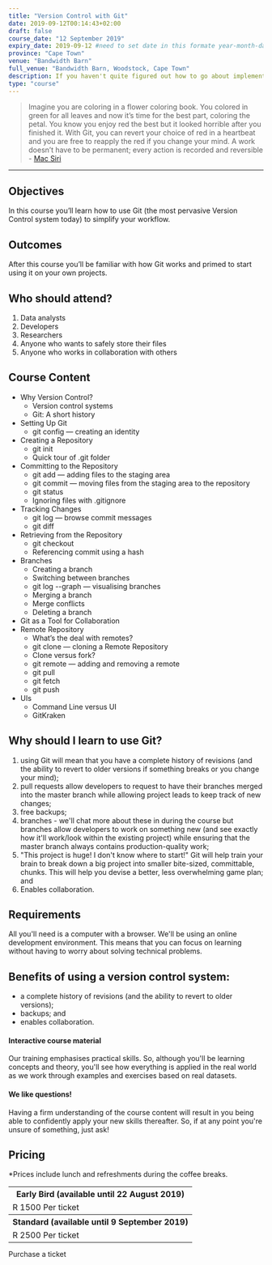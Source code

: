 ```yaml
---
title: "Version Control with Git"
date: 2019-09-12T00:14:43+02:00
draft: false
course_date: "12 September 2019"
expiry_date: 2019-09-12 #need to set date in this formate year-month-day
province: "Cape Town"
venue: "Bandwidth Barn"
full_venue: "Bandwidth Barn, Woodstock, Cape Town"
description: If you haven't quite figured out how to go about implementing a solid Version Control system then this is the course for you! 
type: "course"
---
```

            
> Imagine you are coloring in a flower coloring book. You colored in green for all leaves and now it’s time for the best part, coloring the petal. You know you enjoy red the best but it looked horrible after you finished it. With Git, you can revert your choice of red in a heartbeat and you are free to reapply the red if you change your mind. A work doesn’t have to be permanent; every action is recorded and reversible<br> - [Mac Siri](https://dev.to/maestromac/comment/him?source=post_page---------------------------)

***
## Objectives

In this course you’ll learn how to use Git (the most pervasive Version Control system today) to simplify your workflow. 

## Outcomes 

After this course you’ll be familiar with how Git works and primed to start using it on your own projects.

## Who should attend?

1. Data analysts
2. Developers
3. Researchers
4. Anyone who wants to safely store their files
5. Anyone who works in collaboration with others

## Course Content

- Why Version Control?
    - Version control systems
    - Git: A short history
- Setting Up Git
    - git config — creating an identity
- Creating a Repository
    - git init
    - Quick tour of .git folder
- Committing to the Repository
    - git add — adding files to the staging area
    - git commit — moving files from the staging area to the repository
    - git status
    - Ignoring files with .gitignore
- Tracking Changes
    - git log — browse commit messages
    - git diff
- Retrieving from the Repository
    - git checkout
    - Referencing commit using a hash
- Branches
    - Creating a branch
    - Switching between branches
    - git log --graph — visualising branches
    - Merging a branch
    - Merge conflicts
    - Deleting a branch
- Git as a Tool for Collaboration
- Remote Repository
    - What’s the deal with remotes?
    - git clone — cloning a Remote Repository
    - Clone versus fork?
    - git remote — adding and removing a remote
    - git pull
    - git fetch
    - git push
- UIs
    - Command Line versus UI
    - GitKraken

## Why should I learn to use Git?
          
1. using Git will mean that you have a complete history of revisions (and the ability to revert to older versions if something breaks or you change your mind);
2. pull requests allow developers to request to have their branches merged into the master branch while allowing project leads to keep track of new changes;
2. free backups;
3. branches - we'll chat more about these in during the course but branches allow developers to work on something new (and see exactly how it'll work/look within the existing project) while ensuring that the master branch always contains production-quality work;
4. "This project is huge! I don't know where to start!" Git will help train your brain to break down a big project into smaller bite-sized, committable, chunks. This will help you devise a better, less overwhelming game plan; and
5. Enables collaboration.

## Requirements
          
All you'll need is a computer with a browser. We'll be using an online development environment. This means that you can focus on learning without having to worry about solving technical problems.

## Benefits of using a version control system:

- a complete history of revisions (and the ability to revert to older versions);
- backups; and
- enables collaboration.

#### Interactive course material
          
Our training emphasises practical skills. So, although you'll be learning concepts and theory, you'll see how everything is applied in the real world as we work through examples and exercises based on real datasets.

#### We like questions!
          
Having a firm understanding of the course content will result in you being able to confidently apply your new skills thereafter. So, if at any point you're unsure of something, just ask!

## Pricing
*Prices include lunch and refreshments during the coffee breaks.

  <!-- <table width: 100% style="margin-bottom: 2%;">
      <tr>
          <th class="pricing">Early-Bird(available until xx September 2019)</th>
      </tr>
      <tr>
          <th class="pricing">Single Day Ticket</th>
      </tr>
      <tr>
          <td class="pricing">R 1500 Per ticket</td>
      </tr>
      <tr>
          <th class="pricing">Combination Ticket</th>
      </tr>
      <tr>
          <td class="pricing">R 2400 Per ticket</td>
      </tr>
  </table>
  <table width: 100% style="margin-bottom: 1%;">
      <tr>
          <th class="pricing">Standard (available until xx September 2019)</th>
      </tr>
      <tr>
          <th class="pricing">Single Day Ticket</th>
      </tr>
      <tr>
          <td class="pricing">R 2500 Per ticket</td>
      </tr>
      <tr>
          <th class="pricing">Combination Ticket</th>
      </tr>
      <tr>
          <td class="pricing">R 4000 Per ticket</td>
      </tr>
  </table> -->

  <table width: 100% style="margin-bottom: 1%;">
      <tr>
          <th class="pricing">Early Bird (available until 22 August 2019)</th>
      </tr>
      <tr>
          <td class="pricing">R 1500 Per ticket</td>
      </tr>
      <tr>
          <th class="pricing">Standard (available until 9 September 2019)</th>
      </tr>
      <tr>
          <td class="pricing">R 2500 Per ticket</td>
      </tr>
  </table>  

<a class="btn btn-primary register" href="https://qkt.io/vGS277" target="_blank" style="text-decoration: none;"> Purchase a ticket</a>
